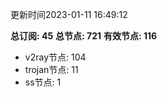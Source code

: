 更新时间2023-01-11 16:49:12

**总订阅: 45**
**总节点: 721**
**有效节点: 116**
- v2ray节点: 104
- trojan节点: 11
- ss节点: 1
